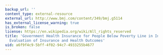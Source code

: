 ```yaml
---
backup_url: ''
content_type: external-resource
external_url: http://www.bmj.com/content/349/bmj.g5114
has_external_license_warning: true
is_broken: false
license: https://en.wikipedia.org/wiki/All_rights_reserved
title: 'Government Health Insurance for People Below Poverty Line in India: Quasi-experimental
  Evaluation of Insurance and Health Outcomes'
uid: a6f9f4c9-5bff-4f02-94c7-4933255b4677
---
```

